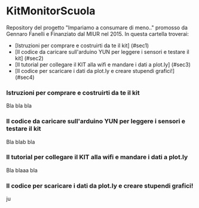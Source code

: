 # KitMonitorScuola
Repository del progetto "Impariamo a consumare di meno.." promosso da Gennaro Fanelli e Finanziato dal MIUR nel 2015.
In questa cartella troverai:

 * [Istruzioni per comprare e costruirti da te il kit] (#sec1)
 * [Il codice da caricare sull'arduino YUN per leggere i sensori e testare il kit] (#sec2)
 * [Il tutorial per collegare il KIT alla wifi e mandare i dati a plot.ly] (#sec3)
 * [Il codice per scaricare i dati da plot.ly e creare stupendi grafici!] (#sec4)

### Istruzioni per comprare e costruirti da te il kit <a name="sec1"></a>
Bla bla bla

### Il codice da caricare sull'arduino YUN per leggere i sensori e testare il kit <a name="sec2"></a>
Bla blab bla

### Il tutorial per collegare il KIT alla wifi e mandare i dati a plot.ly <a name="sec3"></a>
Bla blaaa bla

### Il codice per scaricare i dati da plot.ly e creare stupendi grafici! <a name="sec4"></a>
ju

